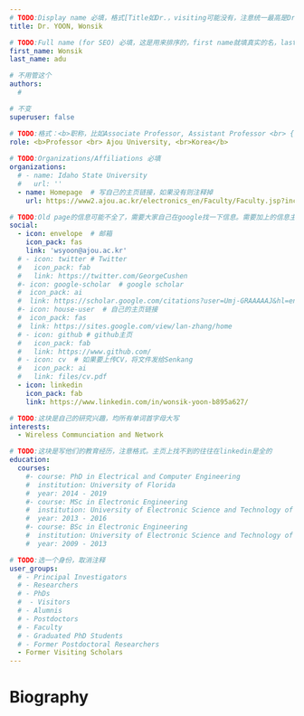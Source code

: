 ```yaml
---
# TODO:Display name 必填，格式[Title如Dr.，visiting可能没有，注意统一最高是Dr. 而不是Prof.] [全大写的Last name][, ][首字母大写的Last name]
title: Dr. YOON, Wonsik

# TODO:Full name (for SEO) 必填，这是用来排序的，first name就填真实的名，last_name一定按照excel填写
first_name: Wonsik   
last_name: adu

# 不用管这个
authors:
  # 

# 不变
superuser: false

# TODO:格式：<b>职称，比如Associate Professor, Assistant Professor <br> {工作单位}, {工作国家:China、USA等}</b>
role: <b>Professor <br> Ajou University, <br>Korea</b>
 
# TODO:Organizations/Affiliations 必填
organizations:
  # - name: Idaho State University 
  #   url: ''
  - name: Homepage  # 写自己的主页链接，如果没有则注释掉
    url: https://www2.ajou.ac.kr/electronics_en/Faculty/Faculty.jsp?include=view&article_no=199411144&board_wrapper=%2Felectronics_en%2FFaculty%2FFaculty.jsp&pager.offset=0&board_no=1357

# TODO:Old page的信息可能不全了，需要大家自己在google找一下信息。需要加上的信息主要包含email、google scholar、个人主页、linkedin
social:
  - icon: envelope  # 邮箱
    icon_pack: fas
    link: 'wsyoon@ajou.ac.kr'
  # - icon: twitter # Twitter
  #   icon_pack: fab  
  #   link: https://twitter.com/GeorgeCushen
  #- icon: google-scholar  # google scholar
  #  icon_pack: ai
  #  link: https://scholar.google.com/citations?user=Umj-GRAAAAAJ&hl=en
  #- icon: house-user  # 自己的主页链接
  #  icon_pack: fas
  #  link: https://sites.google.com/view/lan-zhang/home
  # - icon: github # github主页
  #   icon_pack: fab   
  #   link: https://www.github.com/
  # - icon: cv  # 如果要上传CV，将文件发给Senkang
  #   icon_pack: ai
  #   link: files/cv.pdf
  - icon: linkedin 
    icon_pack: fab
    link: https://www.linkedin.com/in/wonsik-yoon-b895a627/

# TODO:这块是自己的研究兴趣，均所有单词首字母大写
interests:
  - Wireless Communciation and Network

# TODO:这块是写他们的教育经历，注意格式。主页上找不到的往往在linkedin是全的
education:
  courses:
    #- course: PhD in Electrical and Computer Engineering
    #  institution: University of Florida
    #  year: 2014 - 2019
    #- course: MSc in Electronic Engineering
    #  institution: University of Electronic Science and Technology of China
    #  year: 2013 - 2016
    #- course: BSc in Electronic Engineering
    #  institution: University of Electronic Science and Technology of China
    #  year: 2009 - 2013

# TODO:选一个身份，取消注释
user_groups:
  # - Principal Investigators
  # - Researchers
  # - PhDs
  #  - Visitors
  # - Alumnis
  # - Postdoctors
  # - Faculty
  # - Graduated PhD Students
  # - Former Postdoctoral Researchers
  - Former Visiting Scholars
---
```

<!-- TODO:写自己的Biography -->
# Biography
<!-- 这部分不要写他们的PhD招生信息，直接复制他们主页的个人简介。实在没有，在excel备注一下{个人资料缺失}再提交给我 -->
<!-- <p style="text-align:justify">  -->
